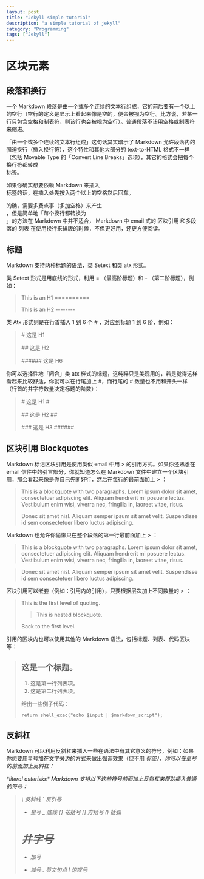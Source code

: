 ```yaml
---
layout: post
title: "Jekyll simple tutorial"
description: "a simple tutorial of jekyll"
category: "Programming"
tags: ["Jekyll"]
---
```


# 区块元素

## 段落和换行

一个 Markdown 段落是由一个或多个连续的文本行组成，它的前后要有一个以上的空行（空行的定义是显示上看起来像是空的，便会被视为空行。比方说，若某一行只包含空格和制表符，则该行也会被视为空行）。普通段落不该用空格或制表符来缩进。

「由一个或多个连续的文本行组成」这句话其实暗示了 Markdown 允许段落内的强迫换行（插入换行符），这个特性和其他大部分的 text-to-HTML 格式不一样（包括 Movable Type 的「Convert Line Breaks」选项），其它的格式会把每个换行符都转成 <br /> 标签。

如果你确实想要依赖 Markdown 来插入 <br/> 标签的话，在插入处先按入两个以上的空格然后回车。

的确，需要多费点事（多加空格）来产生 <br/> ，但是简单地「每个换行都转换为 <br/>」的方法在 Markdown 中并不适合， Markdown 中 email 式的 区块引用 和多段落的 列表 在使用换行来排版的时候，不但更好用，还更方便阅读。

## 标题

Markdown 支持两种标题的语法，类 Setext 和类 atx 形式。

类 Setext 形式是用底线的形式，利用 = （最高阶标题）和 - （第二阶标题），例如：

>This is an H1
>\=\=\=\=\=\=\=\=\=\=
>
>This is an H2
>\-\-\-\-\-\-\-\-

类 Atx 形式则是在行首插入 1 到 6 个 # ，对应到标题 1 到 6 阶，例如：

>\# 这是 H1
>
>\#\# 这是 H2
>
>\#\#\#\#\#\# 这是 H6

你可以选择性地「闭合」类 atx 样式的标题，这纯粹只是美观用的，若是觉得这样看起来比较舒适，你就可以在行尾加上 #，而行尾的 # 数量也不用和开头一样（行首的井字符数量决定标题的阶数）：

>\# 这是 H1 \#
>
>\#\# 这是 H2 \#\#
>
>\#\#\# 这是 H3 \#\#\#\#\#\#

## 区块引用 Blockquotes

Markdown 标记区块引用是使用类似 email 中用 > 的引用方式。如果你还熟悉在 email 信件中的引言部分，你就知道怎么在 Markdown 文件中建立一个区块引用，那会看起来像是你自己先断好行，然后在每行的最前面加上 > ：

> This is a blockquote with two paragraphs. Lorem ipsum dolor sit amet,
> consectetuer adipiscing elit. Aliquam hendrerit mi posuere lectus.
> Vestibulum enim wisi, viverra nec, fringilla in, laoreet vitae, risus.
> 
> Donec sit amet nisl. Aliquam semper ipsum sit amet velit. Suspendisse
> id sem consectetuer libero luctus adipiscing.

Markdown 也允许你偷懒只在整个段落的第一行最前面加上 > ：

> This is a blockquote with two paragraphs. Lorem ipsum dolor sit amet,
consectetuer adipiscing elit. Aliquam hendrerit mi posuere lectus.
Vestibulum enim wisi, viverra nec, fringilla in, laoreet vitae, risus.

> Donec sit amet nisl. Aliquam semper ipsum sit amet velit. Suspendisse
id sem consectetuer libero luctus adipiscing.

区块引用可以嵌套（例如：引用内的引用），只要根据层次加上不同数量的 > ：

> This is the first level of quoting.
>
> > This is nested blockquote.
>
> Back to the first level.

引用的区块内也可以使用其他的 Markdown 语法，包括标题、列表、代码区块等：

> ## 这是一个标题。
> 
> 1.   这是第一行列表项。
> 2.   这是第二行列表项。
> 
> 给出一些例子代码：
> 
>     return shell_exec("echo $input | $markdown_script");

## 反斜杠

Markdown 可以利用反斜杠来插入一些在语法中有其它意义的符号，例如：如果你想要用星号加在文字旁边的方式来做出强调效果（但不用 <em> 标签），你可以在星号的前面加上反斜杠：

\*literal asterisks\*
Markdown 支持以下这些符号前面加上反斜杠来帮助插入普通的符号：

>\   反斜线
>`   反引号
>*   星号
>_   底线
>{}  花括号
>[]  方括号
>()  括弧
>#   井字号
>+   加号
>-   减号
>.   英文句点
>!   惊叹号